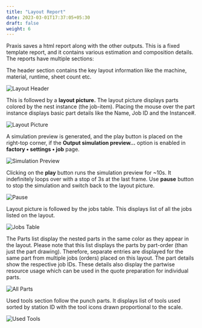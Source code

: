 ```yaml
---
title: "Layout Report"
date: 2023-03-01T17:37:05+05:30
draft: false
weight: 6
---
```


Praxis saves a html report along with the other outputs. This is a fixed template report, and it contains various estimation and composition details. The reports have multiple sections:

The header section contains the key layout information like the machine, material, runtime, sheet count etc.

![Layout Header](/images/LayoutHeader.png)

This is followed by a **layout picture.** The layout picture displays parts colored by the nest instance (the job-item). Placing the mouse over the part instance displays basic part details like the Name, Job ID and the Instance#.

 ![Layout Picture](/images/LayoutPicture.png)

A simulation preview is generated, and the play button is placed on the right-top corner, if the **Output simulation preview…** option is enabled in **factory • settings • job** page.

![Simulation Preview](/images/SimulationPreview.png)

Clicking on the **play** button runs the simulation preview for ~10s. It indefinitely loops over with a stop of 3s at the last frame. Use **pause** button to stop the simulation and switch back to the layout picture.

![Pause](/images/Pause.png)

Layout picture is followed by the jobs table. This displays list of all the jobs listed on the layout.

![Jobs Table](/images/JobsTable.png)

The Parts list display the nested parts in the same color as they appear in the layout. Please note that this list displays the parts by part-order (than just the part drawing). Therefore, separate entries are displayed for the same part from multiple jobs (orders) placed on this layout. The part details show the respective job IDs. These details also display the partwise resource usage which can be used in the quote preparation for individual parts.

![All Parts](/images/AllParts.png)

Used tools section follow the punch parts. It displays list of tools used sorted by station ID with the tool icons drawn proportional to the scale.

![Used Tools](/images/UsedTools.png)